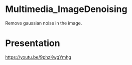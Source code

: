 # Multimedia_ImageDenoising
Remove gaussian noise in the image.

# Presentation
https://youtu.be/9phzKwgYmhg
